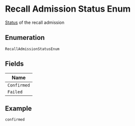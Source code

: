 
# Recall Admission Status Enum

[Status](http://draft-api-docs.form3.tech/api.html#enumerations-payment-admission-status) of the recall admission

## Enumeration

`RecallAdmissionStatusEnum`

## Fields

| Name |
|  --- |
| `Confirmed` |
| `Failed` |

## Example

```
confirmed
```

